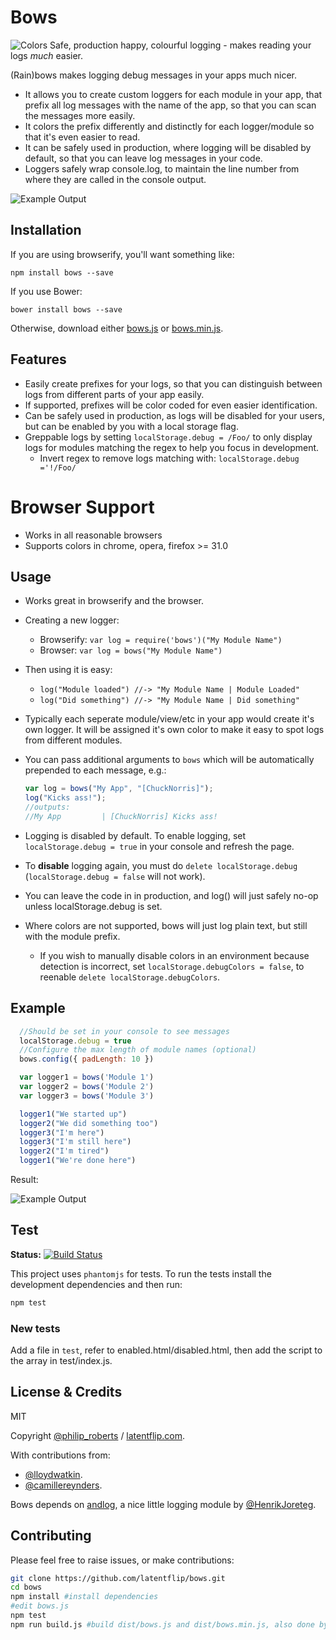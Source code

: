 # Bows

![Colors](https://raw.github.com/latentflip/bows/master/example/cols.png)
Safe, production happy, colourful logging - makes reading your logs _much_ easier.


(Rain)bows makes logging debug messages in your apps much nicer.
- It allows you to create custom loggers for each module in your app, that prefix all log messages with the name of the app, so that you can scan the messages more easily.
- It colors the prefix differently and distinctly for each logger/module so that it's even easier to read.
- It can be safely used in production, where logging will be disabled by default, so that you can leave log messages in your code.
- Loggers safely wrap console.log, to maintain the line number from where they are called in the console output.

![Example Output](https://raw.github.com/latentflip/bows/master/example/realexample.png)

## Installation

If you are using browserify, you'll want something like:

```
npm install bows --save
```

If you use Bower:

```
bower install bows --save
```

Otherwise, download either [bows.js](https://raw.github.com/latentflip/bows/master/dist/bows.js) or [bows.min.js](https://raw.github.com/latentflip/bows/master/dist/bows.min.js).

## Features

* Easily create prefixes for your logs, so that you can distinguish between logs from different parts of your app easily.
* If supported, prefixes will be color coded for even easier identification.
* Can be safely used in production, as logs will be disabled for your users, but can be enabled by you with a local storage flag.
* Greppable logs by setting `localStorage.debug = /Foo/` to only display logs for modules matching the regex to help you focus in development.
    * Invert regex to remove logs matching with: `localStorage.debug ='!/Foo/`

# Browser Support

* Works in all reasonable browsers
* Supports colors in chrome, opera, firefox >= 31.0

## Usage
- Works great in browserify and the browser.
- Creating a new logger:
  - Browserify: `var log = require('bows')("My Module Name")`
  - Browser: `var log = bows("My Module Name")`
- Then using it is easy:
  - `log("Module loaded") //-> "My Module Name | Module Loaded"`
  - `log("Did something") //-> "My Module Name | Did something"`
- Typically each seperate module/view/etc in your app would create it's own logger. It will be assigned it's own color to make it easy to spot logs from different modules.
- You can pass additional arguments to `bows` which will be automatically prepended to each message, e.g.:

    ```js
    var log = bows("My App", "[ChuckNorris]");
    log("Kicks ass!");
    //outputs:
    //My App         | [ChuckNorris] Kicks ass!
    ```

- Logging is disabled by default. To enable logging, set `localStorage.debug = true` in your console and refresh the page.
- To **disable** logging again, you must do `delete localStorage.debug` (`localStorage.debug = false` will not work).
- You can leave the code in in production, and log() will just safely no-op unless localStorage.debug is set.
- Where colors are not supported, bows will just log plain text, but still with the module prefix.
    - If you wish to manually disable colors in an environment because detection is incorrect, set `localStorage.debugColors = false`, to reenable `delete localStorage.debugColors`.

## Example

```javascript
  //Should be set in your console to see messages
  localStorage.debug = true
  //Configure the max length of module names (optional)
  bows.config({ padLength: 10 })

  var logger1 = bows('Module 1')
  var logger2 = bows('Module 2')
  var logger3 = bows('Module 3')

  logger1("We started up")
  logger2("We did something too")
  logger3("I'm here")
  logger3("I'm still here")
  logger2("I'm tired")
  logger1("We're done here")
```

Result:

![Example Output](https://raw.github.com/latentflip/bows/master/example/example.png)

## Test

__Status:__ [![Build Status](https://travis-ci.org/latentflip/bows.svg?branch=master)](https://travis-ci.org/latentflip/bows)

This project uses `phantomjs` for tests. To run the tests install the development dependencies and then run:

```bash
npm test
```

### New tests

Add a file in `test`, refer to enabled.html/disabled.html, then add the script to the array in test/index.js.

## License & Credits

MIT

Copyright [@philip\_roberts](http://twitter.com/philip\_roberts) / [latentflip.com](http://latentflip.com).

With contributions from:
* [@lloydwatkin](https://twitter.com/lloydwatkin).
* [@camillereynders](https://twitter.com/camillereynders).

Bows depends on [andlog](http://github.com/henrikjoreteg/andlog), a nice little logging module by [@HenrikJoreteg](https://twitter.com/henrikjoreteg).


## Contributing

Please feel free to raise issues, or make contributions:

```bash
git clone https://github.com/latentflip/bows.git
cd bows
npm install #install dependencies
#edit bows.js
npm test
npm run build.js #build dist/bows.js and dist/bows.min.js, also done by `npm test`
```

